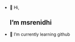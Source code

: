 - 👋 Hi,<h2> I’m msrenidhi
- 🌱 I’m currently learning github

<!---
msrenidhi/msrenidhi is a ✨ special ✨ repository because its `README.md` (this file) appears on your GitHub profile.
You can click the Preview link to take a look at your changes.
--->
